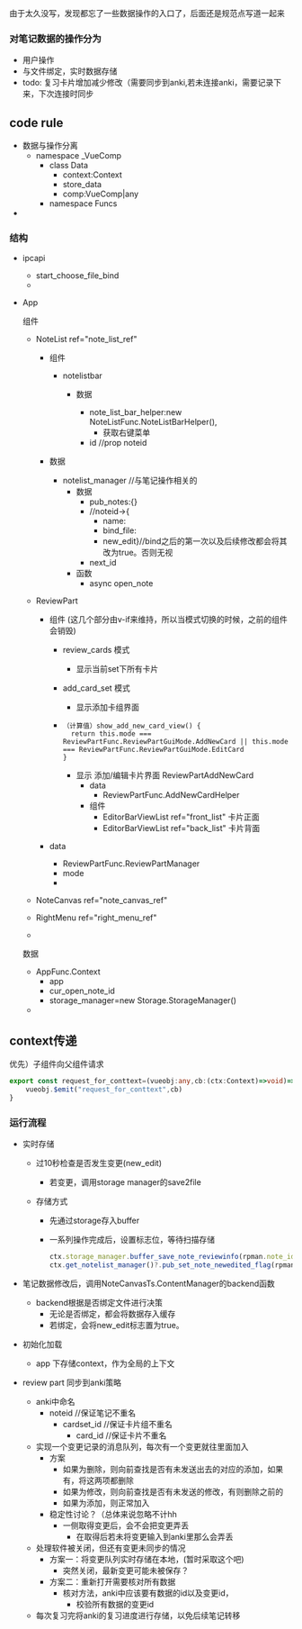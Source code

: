 由于太久没写，发现都忘了一些数据操作的入口了，后面还是规范点写道一起来

### 对笔记数据的操作分为

- 用户操作
- 与文件绑定，实时数据存储
- todo: 复习卡片增加减少修改（需要同步到anki,若未连接anki，需要记录下来，下次连接时同步

## code rule

- 数据与操作分离
  - namespace _VueComp
    - class Data
      - context:Context
      - store_data
      - comp:VueComp|any
    - namespace Funcs
- 

### 结构

- ipcapi

  - start_choose_file_bind
  - 

- App

  组件

  - NoteList ref="note_list_ref"

    - 组件

      - notelistbar

        - 数据

          - note_list_bar_helper:new NoteListFunc.NoteListBarHelper(),
            - 获取右键菜单
          - id //prop noteid

          

    - 数据

      - notelist_manager //与笔记操作相关的
        - 数据
          - pub_notes:{} 
          - //noteid->{
            - name: 
            - bind_file:
            - new_edit}//bind之后的第一次以及后续修改都会将其改为true。否则无视
          - next_id
        - 函数
          - async open_note

  - ReviewPart 

    - 组件 (这几个部分由v-if来维持，所以当模式切换的时候，之前的组件会销毁)

      - review_cards 模式

        - 显示当前set下所有卡片

      - add_card_set 模式

        - 显示添加卡组界面

      - ```
        （计算值）show_add_new_card_view() {
          return this.mode === ReviewPartFunc.ReviewPartGuiMode.AddNewCard || this.mode === ReviewPartFunc.ReviewPartGuiMode.EditCard
        }
        ```

        - 显示 添加/编辑卡片界面 ReviewPartAddNewCard
          - data
            -  ReviewPartFunc.AddNewCardHelper
          - 组件
            - EditorBarViewList ref="front_list" 卡片正面
            - EditorBarViewList  ref="back_list"  卡片背面

    - data

      - ReviewPartFunc.ReviewPartManager
      - mode
      - 

  - NoteCanvas ref="note_canvas_ref"

  - RightMenu ref="right_menu_ref"

  - 

  数据

  - AppFunc.Context
    - app
    - cur_open_note_id
    - storage_manager=new Storage.StorageManager()
  - 

## context传递

优先）子组件向父组件请求

```typescript
export const request_for_conttext=(vueobj:any,cb:(ctx:Context)=>void)=>{
    vueobj.$emit("request_for_conttext",cb)
}
```



### 运行流程

- 实时存储

  - 过10秒检查是否发生变更(new_edit)

    - 若变更，调用storage manager的save2file

  - 存储方式

    - 先通过storage存入buffer

    - 一系列操作完成后，设置标志位，等待扫描存储

      ```typescript
      ctx.storage_manager.buffer_save_note_reviewinfo(rpman.note_id,rpman.card_set_man)
      ctx.get_notelist_manager()?.pub_set_note_newedited_flag(rpman.note_id)
      ```

- 笔记数据修改后，调用NoteCanvasTs.ContentManager的backend函数

  - backend根据是否绑定文件进行决策
    - 无论是否绑定，都会将数据存入缓存
    - 若绑定，会将new_edit标志置为true。

- 初始化加载

  - app 下存储context，作为全局的上下文

- review part 同步到anki策略

  - anki中命名
    - noteid //保证笔记不重名
      - cardset_id //保证卡片组不重名
        - card_id //保证卡片不重名
  - 实现一个变更记录的消息队列，每次有一个变更就往里面加入
    - 方案
      - 如果为删除，则向前查找是否有未发送出去的对应的添加，如果有，将这两项都删除
      - 如果为修改，则向前查找是否有未发送的修改，有则删除之前的
      - 如果为添加，则正常加入
    - 稳定性讨论？（总体来说忽略不计hh
      - 一侧取得变更后，会不会把变更弄丢
        - 在取得后若未将变更输入到anki里那么会弄丢
  - 处理软件被关闭，但还有变更未同步的情况
    - 方案一：将变更队列实时存储在本地，(暂时采取这个吧)
      - 突然关闭，最新变更可能未被保存？
    - 方案二：重新打开需要核对所有数据
      - 核对方法，anki中应该要有数据的id以及变更id，
        - 校验所有数据的变更id
  - 每次复习完将anki的复习进度进行存储，以免后续笔记转移

